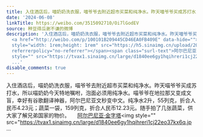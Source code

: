 ```yaml
---
title: 入住酒店后，喵奶奶洗衣服，喵爷爷去附近超市买菜和纯净水。昨天喵爷爷买成苏打水，所以喵奶奶今天特地嘱咐，泡面必须用纯净水。喵爷爷在地拉那又变成文盲，幸好...
date: '2024-06-08'
linkTitle: https://weibo.com/3515092710/Oi7lGodEV
source: 种豆得瓜谢不谦的微博
description: '入住酒店后，喵奶奶洗衣服，喵爷爷去附近超市买菜和纯净水。昨天喵爷爷买成苏打水，所以喵奶奶今天特地嘱咐，泡面必须用纯净水。喵爷爷在地拉那又变成文盲，幸好有谷歌翻译神器，阿尔巴尼亚文秒变中文。纯净水2升，55列克，折合人民币4.23元；蔬菜一袋，159列克，折合人民币12.23元。随手拍了几张蔬菜，供大家了解兄弟国家的物价。
  <a href="http://weibo.com/p/100101B209445CD46EA0FB409E" data-hide=""><span class="url-icon"><img
  style="width: 1rem;height: 1rem" src="https://h5.sinaimg.cn/upload/2015/09/25/3/timeline_card_small_location_default.png"
  referrerpolicy="no-referrer"></span><span class="surl-text">阿尔巴尼亚·金字塔</span></a><img
  style="" src="https://tvax1.sinaimg.cn/large/d1840ee6gy1hqihreri1cj22eo37kx6q.jp
  ...'
disable_comments: true
---
```

入住酒店后，喵奶奶洗衣服，喵爷爷去附近超市买菜和纯净水。昨天喵爷爷买成苏打水，所以喵奶奶今天特地嘱咐，泡面必须用纯净水。喵爷爷在地拉那又变成文盲，幸好有谷歌翻译神器，阿尔巴尼亚文秒变中文。纯净水2升，55列克，折合人民币4.23元；蔬菜一袋，159列克，折合人民币12.23元。随手拍了几张蔬菜，供大家了解兄弟国家的物价。 <a href="http://weibo.com/p/100101B209445CD46EA0FB409E" data-hide=""><span class="url-icon"><img style="width: 1rem;height: 1rem" src="https://h5.sinaimg.cn/upload/2015/09/25/3/timeline_card_small_location_default.png" referrerpolicy="no-referrer"></span><span class="surl-text">阿尔巴尼亚·金字塔</span></a><img style="" src="https://tvax1.sinaimg.cn/large/d1840ee6gy1hqihreri1cj22eo37kx6q.jp ...